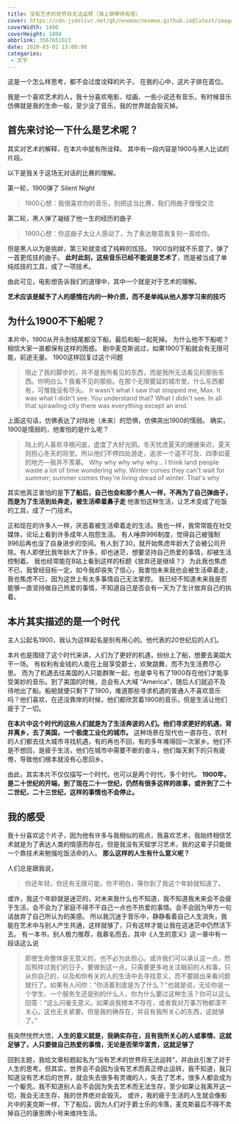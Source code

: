 ```yaml
---
title: 没有艺术的世界将无法运转（海上钢琴师有感）
cover: https://cdn.jsdelivr.net/gh/nexmoe/nexmoe.github.io@latest/images/cover/compress/p2531468002.jpg
coverWidth: 1400
coverHeight: 1004
abbrlink: 3567651023
date: 2020-03-02 13:00:00
categaries:
 - 文字
---
```


这是一个怎么样思考，都不会过度诠释的片子。
在我的心中，这片子排在首位。

<!--more-->

我是一个喜欢艺术的人，我十分喜欢电影、绘画、一些小说还有音乐，有时候音乐仿佛就是我的生命一般，至少没了音乐，我的世界就会毁灭掉。


## 首先来讨论一下什么是艺术呢？

其实对艺术的解释，在本片中就有所诠释。
其中有一段内容是1900与黑人比试的片段。

以下是我关于这场无对话的比赛的理解。

第一轮，1900弹了 Silent Night
> 1900心想：我很喜欢你的音乐，别把这当比赛，我们用曲子慢慢交流

第二轮，黑人弹了凝结了他一生的经历的曲子
> 1900心想：你这曲子太让人感动了，为了表达敬意我复刻一首给你。

但是黑人以为是挑衅，第三轮就变成了纯粹的炫技。
1900当时就不乐意了，弹了一首更炫技的曲子。
**此时此刻，这些音乐已经不能说是艺术了**，而是被当成了单纯炫技的工具，成了一项技术。

由此可见，电影想告诉我们的道理中，其中一个就是对于艺术的理解。

**艺术应该是赋予了人的感情在内的一种介质，而不是单纯从他人那学习来的技巧**

## 为什么1900不下船呢？

本片中，1900从开头到结尾都没下船，最后和船一起死掉。
为什么他不下船呢？相信大家一直都保有这样的困惑。
剧中麦克斯说过，如果1900下船就会有无限可能，前途无量。
1900这样回复过这个问题

> 阻止了我的脚步的，并不是我所看见的东西，而是我所无法看见的那些东西。你明白么？我看不见的那些。在那个无限蔓延的城市里，什么东西都有，可惟独没有尽头。
> It wasn't what I saw that stopped me, Max. It was what I didn't see. You understand that? What I didn't see. In all that sprawling city there was everything except an end.

上面这句话，仿佛表达了对陆地（未来）的恐惧，仿佛突出1900的懦弱。
确实，1900是懦弱的，他害怕的是什么呢？

> 陆上的人喜欢寻根问底，虚度了大好光阴。冬天忧虑夏天的姗姗来迟，夏天则担心冬天的将至。所以他们不停四处游走，追求一个遥不可及、四季如夏的地方—我并不羡慕。
> Why why why why why... I think land people waste a lot of time wondering why. Winter comes they can't wait for summer; summer comes they're living dread of winter. That's why

其实他真正害怕的是**下了船后，自己也会和那个黑人一样，不再为了自己弹曲子，而是为了生活到处奔走，被生活牵着鼻子走**
他害怕这种生活，让艺术变成了吃饭的工具，成了一门技术。

正和现在的许多人一样，厌恶着被生活牵着走的生活。我也一样，我常常能在社交媒体，论坛上看到许多成年人抱怨生活。
有人唾弃996制度，觉得自己被强制996后再也没了自身进步的空间。有人到了30，就开始焦虑年龄大了会被公司开除。有人即使比我年龄大了许多，却也迷茫，想要坚持自己热爱的事情，却被生活控制着。
我也经常能在B站上看到这样的标题《放弃还是继续？》
为此我也焦虑不已，我曾经目标一定。如今我却丧失了信心，我害怕未来我也会被生活牵着走，我也焦虑不已，因为这世上有太多事情自己无法掌控。
我已经不知道未来我是否能够一直坚持做自己热爱的事情，不知道自己是否会有一天为了生计放弃自己的执着。

## 本片其实描述的是一个时代

主人公起名1900，我认为这样起名是别有用心的。他代表的20世纪后的人们。

本片也是围绕了这个时代来讲，人们为了更好的机遇，纷纷上了船，想要去美国大干一场。
有权利有金钱的人能在上层享受爵士，欢聚跳舞，而不为生活费尽心思。
而为了机遇去往美国的人只能群聚一起，也是幸亏有了1900存在他们才能享受美妙的音乐。到了美国的时候，总会有人大喊 “America”，随后人们就迫不及待地出了船。船舱就便只剩下了1900，难道那些寻求机遇的普通人不喜欢音乐吗？他们喜欢，在还没靠岸的时候，他们都欣赏着1900的音乐，但是生活让他们疲于了一切。

**在本片中这个时代的这些人们就是为了生活奔波的人们。他们寻求更好的机遇，背井离乡，去了美国，一个极度工业化的城市。**
这种场景在现代也一直存在，农村的人们都去往大城市寻找机遇，有的再也不回，有的多年难得回一次家乡。他们不是不想回，是疲于生活，他们在城市中需要不断的奋斗，他们每天剩下的只有疲倦，导致他们根本就没有心思回乡。

由此，其实本片不仅仅描写一个时代，也可以是两个时代，多个时代。
**1900年，是二十世纪的开端，到了现在二十一世纪，仍然有很多这样的故事，或许到了二十二世纪，二十三世纪，这样的事情也不会停止。**

## 我的感受
我十分喜欢这个片子，因为他有许多与我相似的观点，我喜欢艺术，我始终相信艺术就是为了表达人类的情感而存在。但是我没有天赋学习艺术，我的这辈子只能做一个靠技术来勉强吃饭活命的人。
**那么这样的人生有什么意义呢？**

人们总是跟我说，
> 你还年轻，你还有无限可能，你不明白，等你到了我这个年龄就知道了。

或许，我这个年龄就是迷茫的，对未来我什么也不知道，我不知道我未来会不会疲于生活，会不会为了家庭不得不干自己一点也不热爱的事情。会不会因为甲方一句话放弃了自己所认为的美感。
所以我沉迷于音乐中，静静看着自己人生消失，我能在艺术中与别人产生共通，这样就够了，只有这样才能让我在这迷茫中仍然活下去。
有一本书，别人极力推荐，我慕名而去，其中《人生的意义》这一章中有一段话这么说

> 即使生命整体是无意义的，也不必为此担心。或许我们可以承认这一点，然后照样过我们的日子。要做到这一点，只需要更多地关注眼前的人和事，只从你自己的，以及和你有关的人的生活中去寻找意义，而不要跳出来看问题就行了。如果有人问你：“你活着到底是为了什么？”也就是说，无论你是一个学生、一个服务生还是别的什么人，你为什么要过这种生活？你可以这么回答：“这么问毫无意义。如果说我根本不存在，或者我对万事万物都漠不关心，这也无关紧要。但是我的确存在，并且有我所关心的东西，这就够了。”

我突然恍然大悟，**人生的意义就是，我确实存在，且有我所关心的人或事情、这就足够了，人只要做自己热爱的事情，无论是否荣华富贵，这就足够了**

回到主题，我给文章标题起名为“没有艺术的世界将无法运转”，并由此引发了对于人生的思考。但其实，世界会不会因为没有艺术而真正停止运转，我不知道，我只知道没有艺术后的世界，就会失去很多有灵魂的人，失去了艺术，很多人都会成为一个躯壳。我不知道别人会不会因为失去艺术而无法生存，至少如果让我离开这一切，我会无法生存，我的世界绝对会毁灭。
或许，我的疲于生活的人生就会像影片中的麦克斯一样，下了船后，因为人们对于爵士乐的冷落，麦克斯最后不得不卖掉自己的康恩牌小号来维持生活。